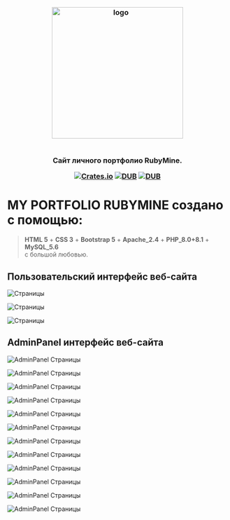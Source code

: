 <h3 align="center">
  <br />
  <img src="https://rubymaine.000webhostapp.com/rubymaine/rubymaine.png" alt="logo" width="300" />
  <br />
  <br />
  <br />
Сайт личного портфолио RubyMine.

[![Crates.io](https://img.shields.io/crates/l/rustc-serialize.svg)](#)
[![DUB](https://img.shields.io/badge/Powered%20by-PHP-blue.svg)]()
[![DUB](https://img.shields.io/badge/version-8.0_8.1-green)]()

</h3>


# MY PORTFOLIO RUBYMINE создано с помощью:
> **HTML 5** + **CSS 3** + **Bootstrap 5** + **Apache_2.4** + **PHP_8.0+8.1** + **MySQL_5.6** <br /> с большой любовью.


## Пользовательский интерфейс веб-сайта
![Страницы](https://rubymaine.000webhostapp.com/rubymaine/my.portfolio/front-end/01.png?raw=true "Main Page 01")

![Страницы](https://rubymaine.000webhostapp.com/rubymaine/my.portfolio/front-end/02.png?raw=true "Main Page 02")

![Страницы](https://rubymaine.000webhostapp.com/rubymaine/my.portfolio/front-end/03.png?raw=true "Main Page 03")



## AdminPanel интерфейс веб-сайта
![AdminPanel Страницы](https://rubymaine.000webhostapp.com/rubymaine/my.portfolio/back-end/01.png?raw=true "AdminPanel Страницы")

![AdminPanel Страницы](https://rubymaine.000webhostapp.com/rubymaine/my.portfolio/back-end/02.png?raw=true "AdminPanel Страницы")

![AdminPanel Страницы](https://rubymaine.000webhostapp.com/rubymaine/my.portfolio/back-end/03.png?raw=true "AdminPanel Страницы")

![AdminPanel Страницы](https://rubymaine.000webhostapp.com/rubymaine/my.portfolio/back-end/04.png?raw=true "AdminPanel Страницы")

![AdminPanel Страницы](https://rubymaine.000webhostapp.com/rubymaine/my.portfolio/back-end/05.png?raw=true "AdminPanel Страницы")

![AdminPanel Страницы](https://rubymaine.000webhostapp.com/rubymaine/my.portfolio/back-end/06.png?raw=true "AdminPanel Страницы")

![AdminPanel Страницы](https://rubymaine.000webhostapp.com/rubymaine/my.portfolio/back-end/07.png?raw=true "AdminPanel Страницы")

![AdminPanel Страницы](https://rubymaine.000webhostapp.com/rubymaine/my.portfolio/back-end/08.png?raw=true "AdminPanel Страницы")

![AdminPanel Страницы](https://rubymaine.000webhostapp.com/rubymaine/my.portfolio/back-end/09.png?raw=true "AdminPanel Страницы")

![AdminPanel Страницы](https://rubymaine.000webhostapp.com/rubymaine/my.portfolio/back-end/10.png?raw=true "AdminPanel Страницы")

![AdminPanel Страницы](https://rubymaine.000webhostapp.com/rubymaine/my.portfolio/back-end/11.png?raw=true "AdminPanel Страницы")

![AdminPanel Страницы](https://rubymaine.000webhostapp.com/rubymaine/my.portfolio/back-end/12.png?raw=true "AdminPanel Страницы")
